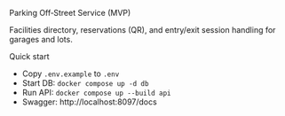 Parking Off‑Street Service (MVP)

Facilities directory, reservations (QR), and entry/exit session handling for garages and lots.

Quick start
- Copy `.env.example` to `.env`
- Start DB: `docker compose up -d db`
- Run API: `docker compose up --build api`
- Swagger: http://localhost:8097/docs

